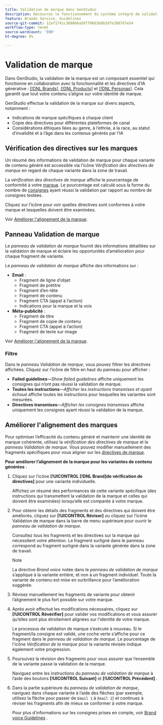 ```yaml
---
title: Validation de marque dans GenStudio
description: Découvrez le fonctionnement du système intégré de validation de marque dans GenStudio.
feature: Brands Service, Guidelines
source-git-commit: 12af1741c368666a56ff8663b8b3dfe2087d7e54
workflow-type: tm+mt
source-wordcount: '599'
ht-degree: 0%

---
```



# Validation de marque

Dans GenStudio, la validation de la marque est un composant essentiel qui fonctionne en collaboration avec la fonctionnalité et les directives d’IA générative : [[!DNL Brands]](/help/user-guide/guidelines/brands.md), [[!DNL Products]](/help/user-guide/guidelines/products.md) et [[!DNL Personas]](/help/user-guide/guidelines/personas.md). Cela garantit que tout votre contenu s’aligne sur votre identité de marque.

GenStudio effectue la validation de la marque sur divers aspects, notamment :

* Indications de marque spécifiques à chaque client
* Copie des directives pour différentes plateformes de canal
* Considérations éthiques liées au genre, à l’ethnie, à la race, au statut d’invalidité et à l’âge dans les contenus générés par l’IA

## Vérification des directives sur les marques

Un résumé des informations de validation de marque pour chaque variante de contenu généré est accessible via l’icône _Vérification des directives de marque_ en regard de chaque variante dans la zone de travail.

La _vérification des directives de marque_ affiche le pourcentage de conformité à votre [marque](brands.md). Le pourcentage est calculé sous la forme du nombre de [consignes](overview.md) ayant réussi la validation par rapport au nombre de consignes testées.

Cliquez sur l’icône pour voir quelles directives sont conformes à votre marque et lesquelles doivent être examinées.

Voir [Améliorer l&#39;alignement de la marque](#improve-brand-alignment).

## Panneau Validation de marque

Le _panneau de validation de marque_ fournit des informations détaillées sur la validation de marque et éclaire les opportunités d’amélioration pour chaque fragment de variante.

Le _panneau de validation de marque_ affiche des informations sur :

* **Email** :
   * Fragment de ligne d’objet
   * Fragment de prétitre
   * Fragment d’en-tête
   * Fragment de contenu
   * Fragment CTA (appel à l’action)
   * Indications pour la marque et la voix
* **Méta-publicité** :
   * Fragment de titre
   * Fragment de copie de contenu
   * Fragment CTA (appel à l’action)
   * Fragment de texte sur image

Voir [Améliorer l&#39;alignement de la marque](#improve-brand-alignment).

### Filtre

Dans le _panneau Validation de marque_, vous pouvez filtrer les directives affichées. Cliquez sur l’icône de filtre en haut du panneau pour afficher :

* **Failed guidelines**—_Show failed guidelines_ affiche uniquement les consignes qui n’ont pas réussi la validation de marque.
* **Toutes les instructions**—_Afficher les instructions transmises et ayant échoué_ affiche toutes les instructions pour lesquelles les variantes sont mesurées.
* **Directives transmises**—_Afficher les consignes transmises_ affiche uniquement les consignes ayant réussi la validation de la marque.

<!-- The _Brand Validation panel_ has different areas of focus for each content channel:

* Email - brand voice and channel compliance
* Images - application photography restrictions and other considerations -->

## Améliorer l&#39;alignement des marques

Pour optimiser l’efficacité du contenu généré et maintenir une identité de marque cohérente, utilisez la _vérification des directives de marque_ et le _panneau Validation de marque_. Vous pouvez modifier manuellement des fragments spécifiques pour vous aligner sur les [directives de marque](brands.md).

**Pour améliorer l’alignement de la marque pour les variantes de contenu générées** :

1. Cliquez sur l’icône **[!UICONTROL [!DNL Brand]de vérification de directives]** pour une variante individuelle.

   Affichez un résumé des performances de cette variante spécifique (des instructions qui transmettent la validation de la marque et celles qui doivent être examinées) lorsqu’elle est comparée à votre marque.

1. Pour obtenir les détails des fragments et des directives qui doivent être améliorés, cliquez sur **[!UICONTROL Réviser]** _ou_ cliquez sur l’icône Validation de marque dans la barre de menu supérieure pour ouvrir le _panneau de validation de marque_.

   Consultez tous les fragments et les directives sur la marque qui nécessitent votre attention. Le fragment surligné dans le panneau correspond au fragment surligné dans la variante générée dans la zone de travail.

   >[!NOTE]
   >
   > La directive _Brand voice_ notée dans le _panneau de validation de marque_ s’applique à la variante entière, et non à un fragment individuel. Toute la variante de contenu est mise en surbrillance pour l’amélioration suggérée.

1. Révisez manuellement les fragments de variante pour obtenir l’alignement le plus fort possible sur votre marque.

1. Après avoir effectué les modifications nécessaires, cliquez sur **[!UICONTROL Révérifier]** pour valider vos modifications et vous assurer qu’elles sont plus étroitement alignées sur l’identité de votre marque.

   Le processus de validation de marque s’exécute à nouveau. Si le fragment/la consigne est validé, une coche verte s’affiche pour ce fragment dans le _panneau de validation de marque_. Le pourcentage de l&#39;icône _Vérification de la marque_ pour la variante révisée indique également votre progression.

1. Poursuivez la révision des fragments pour vous assurer que l’ensemble de la variante passe la validation de la marque.

   Naviguez entre les instructions du _panneau de validation de marque_ à l’aide des boutons **[!UICONTROL Suivant]** et **[!UICONTROL Précédent]** .

1. Dans la partie supérieure du _panneau de validation de marque_, naviguez dans chaque variante à l’aide des flèches (par exemple, utilisez la flèche pour passer de `Email 1` à `Email 2`) et continuez à réviser les fragments afin de mieux se conformer à votre marque.

   Pour plus d’informations sur les consignes prises en compte, voir [Brand voice Guidelines](/help/user-guide/guidelines/brands.md#brand-voice-guidelines) .

